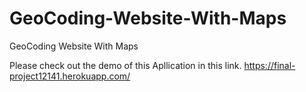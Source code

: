 # GeoCoding-Website-With-Maps
GeoCoding Website With Maps

Please check out the demo of this Apllication in this link.
https://final-project12141.herokuapp.com/
